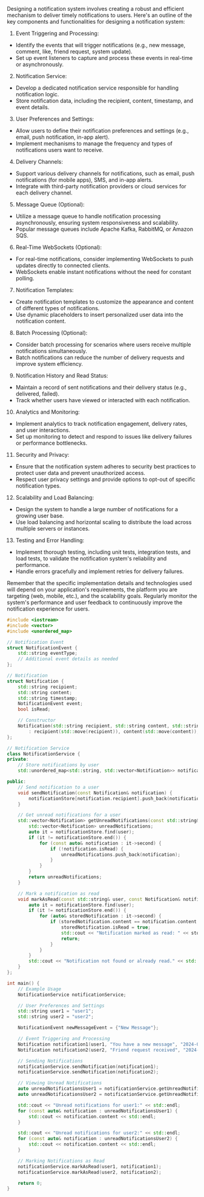 Designing a notification system involves creating a robust and efficient mechanism to deliver timely notifications to users. Here's an outline of the key components and functionalities for designing a notification system:

1. Event Triggering and Processing:
- Identify the events that will trigger notifications (e.g., new message, comment, like, friend request, system update).
- Set up event listeners to capture and process these events in real-time or asynchronously.

2. Notification Service:
- Develop a dedicated notification service responsible for handling notification logic.
- Store notification data, including the recipient, content, timestamp, and event details.

3. User Preferences and Settings:
- Allow users to define their notification preferences and settings (e.g., email, push notification, in-app alert).
- Implement mechanisms to manage the frequency and types of notifications users want to receive.

4. Delivery Channels:
- Support various delivery channels for notifications, such as email, push notifications (for mobile apps), SMS, and in-app alerts.
- Integrate with third-party notification providers or cloud services for each delivery channel.

5. Message Queue (Optional):
- Utilize a message queue to handle notification processing asynchronously, ensuring system responsiveness and scalability.
- Popular message queues include Apache Kafka, RabbitMQ, or Amazon SQS.

6. Real-Time WebSockets (Optional):
- For real-time notifications, consider implementing WebSockets to push updates directly to connected clients.
- WebSockets enable instant notifications without the need for constant polling.

7. Notification Templates:
- Create notification templates to customize the appearance and content of different types of notifications.
- Use dynamic placeholders to insert personalized user data into the notification content.

8. Batch Processing (Optional):
- Consider batch processing for scenarios where users receive multiple notifications simultaneously.
- Batch notifications can reduce the number of delivery requests and improve system efficiency.

9. Notification History and Read Status:
- Maintain a record of sent notifications and their delivery status (e.g., delivered, failed).
- Track whether users have viewed or interacted with each notification.

10. Analytics and Monitoring:
- Implement analytics to track notification engagement, delivery rates, and user interactions.
- Set up monitoring to detect and respond to issues like delivery failures or performance bottlenecks.

11. Security and Privacy:
- Ensure that the notification system adheres to security best practices to protect user data and prevent unauthorized access.
- Respect user privacy settings and provide options to opt-out of specific notification types.

12. Scalability and Load Balancing:
- Design the system to handle a large number of notifications for a growing user base.
- Use load balancing and horizontal scaling to distribute the load across multiple servers or instances.

13. Testing and Error Handling:
- Implement thorough testing, including unit tests, integration tests, and load tests, to validate the notification system's reliability and performance.
- Handle errors gracefully and implement retries for delivery failures.

Remember that the specific implementation details and technologies used will depend on your application's requirements, the platform you are targeting (web, mobile, etc.), and the scalability goals. Regularly monitor the system's performance and user feedback to continuously improve the notification experience for users.
```cpp
#include <iostream>
#include <vector>
#include <unordered_map>

// Notification Event
struct NotificationEvent {
    std::string eventType;
    // Additional event details as needed
};

// Notification
struct Notification {
    std::string recipient;
    std::string content;
    std::string timestamp;
    NotificationEvent event;
    bool isRead;

    // Constructor
    Notification(std::string recipient, std::string content, std::string timestamp, NotificationEvent event)
        : recipient(std::move(recipient)), content(std::move(content)), timestamp(std::move(timestamp)), event(std::move(event)), isRead(false) {}
};

// Notification Service
class NotificationService {
private:
    // Store notifications by user
    std::unordered_map<std::string, std::vector<Notification>> notificationStore;

public:
    // Send notification to a user
    void sendNotification(const Notification& notification) {
        notificationStore[notification.recipient].push_back(notification);
    }

    // Get unread notifications for a user
    std::vector<Notification> getUnreadNotifications(const std::string& user) const {
        std::vector<Notification> unreadNotifications;
        auto it = notificationStore.find(user);
        if (it != notificationStore.end()) {
            for (const auto& notification : it->second) {
                if (!notification.isRead) {
                    unreadNotifications.push_back(notification);
                }
            }
        }
        return unreadNotifications;
    }

    // Mark a notification as read
    void markAsRead(const std::string& user, const Notification& notification) {
        auto it = notificationStore.find(user);
        if (it != notificationStore.end()) {
            for (auto& storedNotification : it->second) {
                if (storedNotification.content == notification.content && !storedNotification.isRead) {
                    storedNotification.isRead = true;
                    std::cout << "Notification marked as read: " << storedNotification.content << std::endl;
                    return;
                }
            }
        }
        std::cout << "Notification not found or already read." << std::endl;
    }
};

int main() {
    // Example Usage
    NotificationService notificationService;

    // User Preferences and Settings
    std::string user1 = "user1";
    std::string user2 = "user2";

    NotificationEvent newMessageEvent = {"New Message"};

    // Event Triggering and Processing
    Notification notification1(user1, "You have a new message", "2024-01-27 12:00:00", newMessageEvent);
    Notification notification2(user2, "Friend request received", "2024-01-27 13:30:00", {"Friend Request"});

    // Sending Notifications
    notificationService.sendNotification(notification1);
    notificationService.sendNotification(notification2);

    // Viewing Unread Notifications
    auto unreadNotificationsUser1 = notificationService.getUnreadNotifications(user1);
    auto unreadNotificationsUser2 = notificationService.getUnreadNotifications(user2);

    std::cout << "Unread notifications for user1:" << std::endl;
    for (const auto& notification : unreadNotificationsUser1) {
        std::cout << notification.content << std::endl;
    }

    std::cout << "Unread notifications for user2:" << std::endl;
    for (const auto& notification : unreadNotificationsUser2) {
        std::cout << notification.content << std::endl;
    }

    // Marking Notifications as Read
    notificationService.markAsRead(user1, notification1);
    notificationService.markAsRead(user2, notification2);

    return 0;
}
